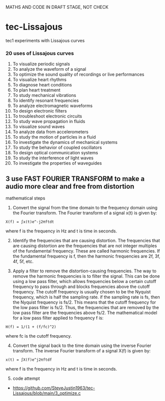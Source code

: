 MATHS AND CODE IN DRAFT STAGE, NOT CHECK

# tec-Lissajous
tec1 experiments with Lissajous curves

### 20 uses of Lissajous curves 

1. To visualize periodic signals
2. To analyze the waveform of a signal
3. To optimize the sound quality of recordings or live performances
4. To visualize heart rhythms
5. To diagnose heart conditions
6. To plan heart treatment
7. To study mechanical vibrations
8. To identify resonant frequencies
9. To analyze electromagnetic waveforms
10. To design electronic filters
11. To troubleshoot electronic circuits
12. To study wave propagation in fluids
13. To visualize sound waves
14. To analyze data from accelerometers
15. To study the motion of particles in a fluid
16. To investigate the dynamics of mechanical systems
17. To study the behavior of coupled oscillators
18. To design optical communication systems
19. To study the interference of light waves
20. To investigate the properties of waveguides

## 3 use FAST FOURIER TRANSFORM to make a audio more clear and free from distortion 
mathematical steps
1. Convert the signal from the time domain to the frequency domain using the Fourier transform. The Fourier transform of a signal x(t) is given by:
```
X(f) = ∫x(t)e^-j2πftdt
```
where f is the frequency in Hz and t is time in seconds.

2. Identify the frequencies that are causing distortion.  The frequencies that are causing distortion are the frequencies that are not integer multiples of the fundamental frequency. These are called harmonic frequencies. If the fundamental frequency is f, then the harmonic frequencies are 2f, 3f, 4f, 5f, etc.


3. Apply a filter to remove the distortion-causing frequencies.  The way to remove the harmonic frequencies is to filter the signal. This can be done using a low pass filter, which allows frequencies below a certain cutoff frequency to pass through and blocks frequencies above the cutoff frequency. The cutoff frequency is usually chosen to be the Nyquist frequency, which is half the sampling rate. if the sampling rate is fs, then the Nyquist frequency is fs/2. This means that the cutoff frequency for the low pass filter is fs/2.  Thus, the frequencies that are removed by the low pass filter are the frequencies above fs/2.
The mathematical model for a low pass filter applied to frequency f is: 
```
H(f) = 1/(1 + (f/fc)^2)
```
where fc is the cutoff frequency.


4. Convert the signal back to the time domain using the inverse Fourier transform.  The inverse Fourier transform of a signal X(f) is given by:
```
x(t) = ∫X(f)e^j2πftdf
```
where f is the frequency in Hz and t is time in seconds.

5. code attempt  
- https://github.com/SteveJustin1963/tec-Lissajous/blob/main/3_optimize.c
